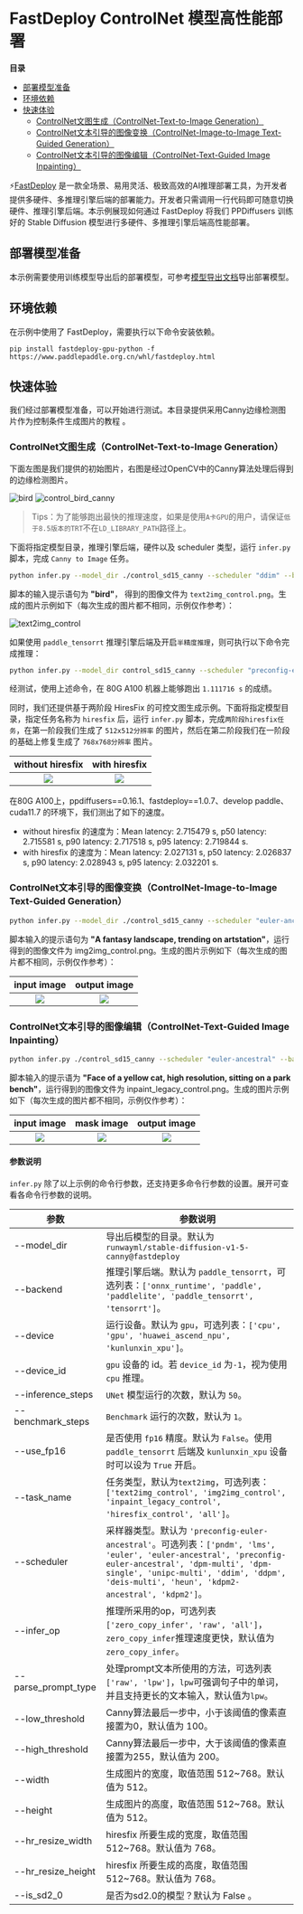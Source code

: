 # FastDeploy ControlNet 模型高性能部署

 **目录**
   * [部署模型准备](#部署模型准备)
   * [环境依赖](#环境依赖)
   * [快速体验](#快速体验)
       * [ControlNet文图生成（ControlNet-Text-to-Image Generation）](#ControlNet文图生成)
       * [ControlNet文本引导的图像变换（ControlNet-Image-to-Image Text-Guided Generation）](#ControlNet文本引导的图像变换)
       * [ControlNet文本引导的图像编辑（ControlNet-Text-Guided Image Inpainting）](#ControlNet文本引导的图像编辑)

⚡️[FastDeploy](https://github.com/PaddlePaddle/FastDeploy) 是一款全场景、易用灵活、极致高效的AI推理部署工具，为开发者提供多硬件、多推理引擎后端的部署能力。开发者只需调用一行代码即可随意切换硬件、推理引擎后端。本示例展现如何通过 FastDeploy 将我们 PPDiffusers 训练好的 Stable Diffusion 模型进行多硬件、多推理引擎后端高性能部署。

<a name="部署模型准备"></a>

## 部署模型准备

本示例需要使用训练模型导出后的部署模型，可参考[模型导出文档](https://github.com/PaddlePaddle/PaddleMIX/blob/release/1.0/ppdiffusers/deploy/controlnet/export.md)导出部署模型。

<a name="环境依赖"></a>

## 环境依赖

在示例中使用了 FastDeploy，需要执行以下命令安装依赖。

```shell
pip install fastdeploy-gpu-python -f https://www.paddlepaddle.org.cn/whl/fastdeploy.html
```

<a name="快速体验"></a>

## 快速体验

我们经过部署模型准备，可以开始进行测试。本目录提供采用Canny边缘检测图片作为控制条件生成图片的教程 。

<a name="ControlNet文图生成"></a>

### ControlNet文图生成（ControlNet-Text-to-Image Generation）

下面左图是我们提供的初始图片，右图是经过OpenCV中的Canny算法处理后得到的边缘检测图片。

![bird](https://user-images.githubusercontent.com/50394665/225192117-3ec7a61c-227b-4056-a076-d37759f8411b.png)
![control_bird_canny](https://user-images.githubusercontent.com/50394665/225192606-47ba975f-f6cc-4555-8d85-870dc1327b45.png)

> Tips：为了能够跑出最快的推理速度，如果是使用`A卡GPU`的用户，请保证`低于8.5版本的TRT`不在`LD_LIBRARY_PATH`路径上。

下面将指定模型目录，推理引擎后端，硬件以及 scheduler 类型，运行 `infer.py` 脚本，完成 `Canny to Image` 任务。

```sh
python infer.py --model_dir ./control_sd15_canny --scheduler "ddim" --backend paddle --task text2img_control
```

脚本的输入提示语句为 **"bird"**， 得到的图像文件为 `text2img_control.png`。生成的图片示例如下（每次生成的图片都不相同，示例仅作参考）：

![text2img_control](https://github.com/PaddlePaddle/PaddleNLP/assets/50394665/c2f5e7f0-8abf-4a6c-bc38-bcaf8f58cac5)

如果使用 `paddle_tensorrt` 推理引擎后端及开启`半精度推理`，则可执行以下命令完成推理：

```sh
python infer.py --model_dir control_sd15_canny --scheduler "preconfig-euler-ancestral" --backend paddle_tensorrt --device gpu --benchmark_steps 10 --use_fp16 True --task text2img_control
```

经测试，使用上述命令，在 80G A100 机器上能够跑出 `1.111716 s` 的成绩。

同时，我们还提供基于两阶段 HiresFix 的可控文图生成示例。下面将指定模型目录，指定任务名称为 `hiresfix` 后，运行 `infer.py` 脚本，完成`两阶段hiresfix任务`，在第一阶段我们生成了 `512x512分辨率` 的图片，然后在第二阶段我们在一阶段的基础上修复生成了 `768x768分辨率` 图片。

|       without hiresfix       |       with hiresfix       |
|:-------------------:|:-------------------:|
|![][without-hiresfix]|![][with-hiresfix]|

[without-hiresfix]: https://github.com/PaddlePaddle/PaddleNLP/assets/50394665/2e3002bc-4a55-4b73-869f-b4e065e62644
[with-hiresfix]: https://github.com/PaddlePaddle/PaddleNLP/assets/50394665/3f80ce29-8854-4877-911a-11da928a0559

在80G A100上，ppdiffusers==0.16.1、fastdeploy==1.0.7、develop paddle、cuda11.7 的环境下，我们测出了如下的速度。
- without hiresfix 的速度为：Mean latency: 2.715479 s, p50 latency: 2.715581 s, p90 latency: 2.717518 s, p95 latency: 2.719844 s.
- with hiresfix 的速度为：Mean latency: 2.027131 s, p50 latency: 2.026837 s, p90 latency: 2.028943 s, p95 latency: 2.032201 s.

<a name="ControlNet文本引导的图像变换"></a>

### ControlNet文本引导的图像变换（ControlNet-Image-to-Image Text-Guided Generation）

```sh
python infer.py --model_dir ./control_sd15_canny --scheduler "euler-ancestral" --backend paddle_tensorrt --use_fp16 True --device gpu --task_name img2img_control
```

脚本输入的提示语句为 **"A fantasy landscape, trending on artstation"**，运行得到的图像文件为 img2img_control.png。生成的图片示例如下（每次生成的图片都不相同，示例仅作参考）：

|       input image       |       output image       |
|:-------------------:|:-------------------:|
|![][sketch-mountains-input]|![][fantasy_landscape]|

[sketch-mountains-input]: https://user-images.githubusercontent.com/10826371/217207485-09ee54de-4ba2-4cff-9d6c-fd426d4c1831.png
[fantasy_landscape]: https://github.com/PaddlePaddle/PaddleNLP/assets/50394665/c3727ee3-2955-4ae9-9fbd-a434a9613eda

<a name="ControlNet文本引导的图像编辑"></a>

### ControlNet文本引导的图像编辑（ControlNet-Text-Guided Image Inpainting）

```sh
python infer.py ./control_sd15_canny --scheduler "euler-ancestral" --backend paddle_tensorrt --use_fp16 True --device gpu --task_name inpaint_legacy_control
```

脚本输入的提示语为 **"Face of a yellow cat, high resolution, sitting on a park bench"**，运行得到的图像文件为 inpaint_legacy_control.png。生成的图片示例如下（每次生成的图片都不相同，示例仅作参考）：

|       input image       |       mask image       |       output image
|:-------------------:|:-------------------:|:-------------------:|
|![][input]|![][mask]|![][output]|

[input]: https://user-images.githubusercontent.com/10826371/217423470-b2a3f8ac-618b-41ee-93e2-121bddc9fd36.png
[mask]: https://user-images.githubusercontent.com/10826371/217424068-99d0a97d-dbc3-4126-b80c-6409d2fd7ebc.png
[output]: https://github.com/PaddlePaddle/PaddleNLP/assets/50394665/63735f7d-038a-48d0-a688-7c1aa4912ab0


#### 参数说明

`infer.py` 除了以上示例的命令行参数，还支持更多命令行参数的设置。展开可查看各命令行参数的说明。

| 参数 |参数说明 |
|----------|--------------|
| --model_dir | 导出后模型的目录。默认为 `runwayml/stable-diffusion-v1-5-canny@fastdeploy` |
| --backend | 推理引擎后端。默认为 `paddle_tensorrt`，可选列表：`['onnx_runtime', 'paddle', 'paddlelite', 'paddle_tensorrt', 'tensorrt']`。 |
| --device | 运行设备。默认为 `gpu`，可选列表：`['cpu', 'gpu', 'huawei_ascend_npu', 'kunlunxin_xpu']`。 |
| --device_id | `gpu` 设备的 id。若 `device_id` 为`-1`，视为使用 `cpu` 推理。 |
| --inference_steps | `UNet` 模型运行的次数，默认为 `50`。 |
| --benchmark_steps | `Benchmark` 运行的次数，默认为 `1`。 |
| --use_fp16 | 是否使用 `fp16` 精度。默认为 `False`。使用 `paddle_tensorrt` 后端及 `kunlunxin_xpu` 设备时可以设为 `True` 开启。 |
| --task_name | 任务类型，默认为`text2img`，可选列表：`['text2img_control', 'img2img_control', 'inpaint_legacy_control', 'hiresfix_control', 'all']`。|
| --scheduler | 采样器类型。默认为 `'preconfig-euler-ancestral'`。可选列表：`['pndm', 'lms', 'euler', 'euler-ancestral', 'preconfig-euler-ancestral', 'dpm-multi', 'dpm-single', 'unipc-multi', 'ddim', 'ddpm', 'deis-multi', 'heun', 'kdpm2-ancestral', 'kdpm2']`。|
| --infer_op | 推理所采用的op，可选列表 `['zero_copy_infer', 'raw', 'all']`，`zero_copy_infer`推理速度更快，默认值为`zero_copy_infer`。 |
| --parse_prompt_type | 处理prompt文本所使用的方法，可选列表 `['raw', 'lpw']`，`lpw`可强调句子中的单词，并且支持更长的文本输入，默认值为`lpw`。 |
| --low_threshold | Canny算法最后一步中，小于该阈值的像素直接置为0，默认值为 100。 |
| --high_threshold | Canny算法最后一步中，大于该阈值的像素直接置为255，默认值为 200。 |
| --width | 生成图片的宽度，取值范围 512~768。默认值为 512。|
| --height | 生成图片的高度，取值范围 512~768。默认值为 512。|
| --hr_resize_width | hiresfix 所要生成的宽度，取值范围 512~768。默认值为 768。|
| --hr_resize_height | hiresfix 所要生成的高度，取值范围 512~768。默认值为 768。|
| --is_sd2_0 | 是否为sd2.0的模型？默认为 False 。|
